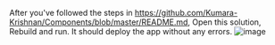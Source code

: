 After you've followed the steps in https://github.com/Kumara-Krishnan/Components/blob/master/README.md, Open this solution, Rebuild and run. It should deploy the app without any errors.
![image](https://user-images.githubusercontent.com/5687650/169729015-73a11ce3-374e-4e76-be2d-617d0be13417.png)
